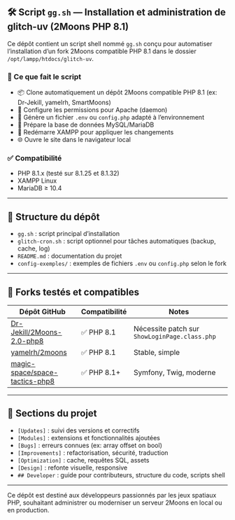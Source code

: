 ## 🛠️ Script `gg.sh` — Installation et administration de glitch-uv (2Moons PHP 8.1)

Ce dépôt contient un script shell nommé `gg.sh` conçu pour automatiser l’installation d’un fork 2Moons compatible PHP 8.1 dans le dossier `/opt/lampp/htdocs/glitch-uv`.

### 🚀 Ce que fait le script

- 📦 Clone automatiquement un dépôt 2Moons compatible PHP 8.1 (ex: Dr-Jekill, yamelrh, SmartMoons)
- 🔧 Configure les permissions pour Apache (daemon)
- 📄 Génère un fichier `.env` ou `config.php` adapté à l’environnement
- 🧪 Prépare la base de données MySQL/MariaDB
- 🔁 Redémarre XAMPP pour appliquer les changements
- 🌐 Ouvre le site dans le navigateur local

### ✅ Compatibilité

- PHP 8.1.x (testé sur 8.1.25 et 8.1.32)
- XAMPP Linux
- MariaDB ≥ 10.4

---

## 📂 Structure du dépôt

- `gg.sh` : script principal d’installation
- `glitch-cron.sh` : script optionnel pour tâches automatiques (backup, cache, log)
- `README.md` : documentation du projet
- `config-exemples/` : exemples de fichiers `.env` ou `config.php` selon le fork

---

## 📌 Forks testés et compatibles

| Dépôt GitHub | Compatibilité | Notes |
|--------------|---------------|-------|
| [Dr-Jekill/2Moons-2.0-php8](https://github.com/Dr-Jekill/2Moons-2.0-php8) | ✅ PHP 8.1 | Nécessite patch sur `ShowLoginPage.class.php` |
| [yamelrh/2moons](https://github.com/yamelrh/2moons/tree/php-8.1) | ✅ PHP 8.1 | Stable, simple |
| [magic-space/space-tactics-php8](https://github.com/magic-space/space-tactics-php8) | ✅ PHP 8.1+ | Symfony, Twig, moderne |

---

## 🧩 Sections du projet

- `[Updates]` : suivi des versions et correctifs
- `[Modules]` : extensions et fonctionnalités ajoutées
- `[Bugs]` : erreurs connues (ex: array offset on bool)
- `[Improvements]` : refactorisation, sécurité, traduction
- `[Optimization]` : cache, requêtes SQL, assets
- `[Design]` : refonte visuelle, responsive
- `## Developer` : guide pour contributeurs, structure du code, scripts shell

---

Ce dépôt est destiné aux développeurs passionnés par les jeux spatiaux PHP, souhaitant administrer ou moderniser un serveur 2Moons en local ou en production.

